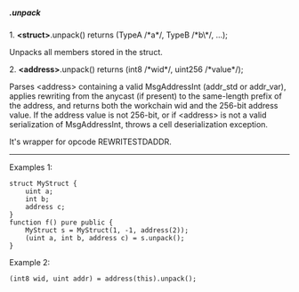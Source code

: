 ##### .unpack

1\. **\<struct>**.unpack() returns (TypeA /\*a\*/, TypeB /\*b\\*/, ...);

Unpacks all members stored in the struct.

2\. **\<address>**.unpack() returns (int8 /\*wid\*/, uint256 /\*value\*/);

Parses \<address> containing a valid MsgAddressInt (addr_std or addr_var), applies rewriting from the anycast (if present) to the same-length prefix of the address, and returns both the workchain wid and the 256-bit address value. If the address value is not 256-bit, or if \<address> is not a valid serialization of MsgAddressInt, throws a cell deserialization exception.

It's wrapper for opcode REWRITESTDADDR.

----

Examples 1:
```
struct MyStruct {
	uint a;
	int b;
	address c;
}
function f() pure public {
	MyStruct s = MyStruct(1, -1, address(2));
	(uint a, int b, address c) = s.unpack();
}
```

Example 2:

```
(int8 wid, uint addr) = address(this).unpack();
```
